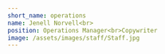 ```yaml
---
short_name: operations
name: Jenell Norvell<br>
position: Operations Manager<br>Copywriter
image: /assets/images/staff/Staff.jpg
---
```

